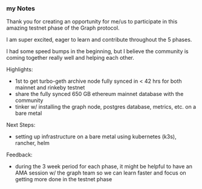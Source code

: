 ### my Notes

Thank you for creating an opportunity for me/us to participate in this amazing testnet phase of the Graph protocol.

I am super excited, eager to learn and contribute throughout the 5 phases.

I had some speed bumps in the beginning, but I believe the community is coming together really well and helping each other.

Highlights:
- 1st to get turbo-geth archive node fully synced in < 42 hrs for both mainnet and rinkeby testnet
- share the fully synced 650 GB ethereum mainnet database with the community
- tinker w/ installing the graph node, postgres database, metrics, etc. on a bare metal
 
Next Steps:
- setting up infrastructure on a bare metal using kubernetes (k3s), rancher, helm

Feedback:
- during the 3 week period for each phase, it might be helpful to have an AMA session w/ the graph team so we can learn faster and focus on getting more done in the testnet phase

